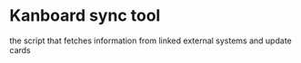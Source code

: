Kanboard sync tool
==================

the script that fetches information from linked external systems and update cards
